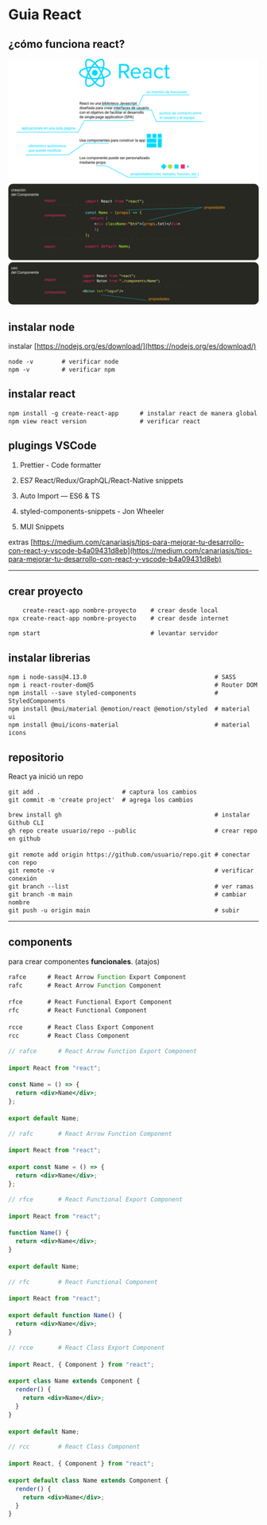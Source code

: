 # Guia React

## ¿cómo funciona react?

![reactjs](./img/reactjs.svg "reactjs")

## instalar node

instalar [https://nodejs.org/es/download/](https://nodejs.org/es/download/)

```console
node -v        # verificar node             
npm -v         # verificar npm              
```

## instalar react

```console
npm install -g create-react-app      # instalar react de manera global
npm view react version               # verificar react
```

## plugings VSCode

1. Prettier - Code formatter

2. ES7 React/Redux/GraphQL/React-Native snippets

3. Auto Import — ES6 & TS

4. styled-components-snippets - Jon Wheeler

5. MUI Snippets

extras [https://medium.com/canariasjs/tips-para-mejorar-tu-desarrollo-con-react-y-vscode-b4a09431d8eb](https://medium.com/canariasjs/tips-para-mejorar-tu-desarrollo-con-react-y-vscode-b4a09431d8eb)

---

## crear proyecto

```console
    create-react-app nombre-proyecto    # crear desde local
npx create-react-app nombre-proyecto    # crear desde internet
```

```console
npm start                               # levantar servidor
```

## instalar librerias

```console
npm i node-sass@4.13.0                                    # SASS
npm i react-router-dom@5                                  # Router DOM
npm install --save styled-components                      # StyledComponents  
npm install @mui/material @emotion/react @emotion/styled  # material ui
npm install @mui/icons-material                           # material icons
```

## repositorio

React ya inició un repo

```console
git add .                       # captura los cambios
git commit -m 'create project'  # agrega los cambios
```

```console
brew install gh                                           # instalar Github CLI
gh repo create usuario/repo --public                      # crear repo en github

git remote add origin https://github.com/usuario/repo.git # conectar con repo
git remote -v                                             # verificar conexión
git branch --list                                         # ver ramas
git branch -m main                                        # cambiar nombre
git push -u origin main                                   # subir
```

---

## components

para crear componentes **funcionales**. (atajos)

```jsx
rafce      # React Arrow Function Export Component
rafc       # React Arrow Function Component

rfce       # React Functional Export Component
rfc        # React Functional Component

rcce       # React Class Export Component
rcc        # React Class Component

```

```jsx
// rafce      # React Arrow Function Export Component

import React from "react";

const Name = () => {
  return <div>Name</div>;
};

export default Name;
```

```jsx
// rafc       # React Arrow Function Component

import React from "react";

export const Name = () => {
  return <div>Name</div>;
};
```

```jsx
// rfce       # React Functional Export Component

import React from "react";

function Name() {
  return <div>Name</div>;
}

export default Name;
```

```jsx
// rfc        # React Functional Component

import React from "react";

export default function Name() {
  return <div>Name</div>;
}
```

```jsx
// rcce       # React Class Export Component

import React, { Component } from "react";

export class Name extends Component {
  render() {
    return <div>Name</div>;
  }
}

export default Name;
```

```jsx
// rcc        # React Class Component

import React, { Component } from "react";

export default class Name extends Component {
  render() {
    return <div>Name</div>;
  }
}

```
